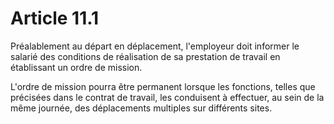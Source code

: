 # Article 11.1

Préalablement au départ en déplacement, l'employeur doit informer le salarié des conditions de réalisation de sa prestation de travail en établissant un ordre de mission.

L'ordre de mission pourra être permanent lorsque les fonctions, telles que précisées dans le contrat de travail, les conduisent à effectuer, au sein de la même journée, des déplacements multiples sur différents sites.

  
